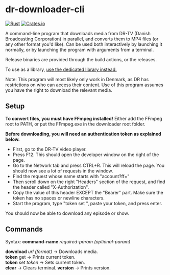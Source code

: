 # dr-downloader-cli

[![Rust](https://github.com/F0903/dr-downloader/actions/workflows/rust.yml/badge.svg?branch=master)](https://github.com/F0903/dr-downloader/actions/workflows/rust.yml)
[![Crates.io](https://shields.io/crates/v/dr-downloader.svg)](https://crates.io/crates/dr-downloader)

A command-line program that downloads media from DR-TV (Danish Broadcasting Corporation) in parallel, and converts them to MP4 files (or any other format you'd like).
Can be used both interactively by launching it normally, or by launching the program with arguments from a terminal.

Release binaries are provided through the build actions, or the releases.

To use as a library, [use the dedicated library instead.](https://github.com/F0903/dr-downloader)

Note:
This program will most likely only work in Denmark, as DR has restrictions on who can access their content.
Use of this program assumes you have the right to download the relevant media.

## Setup

**To convert files, you must have FFmpeg installed!**
Either add the FFmpeg root to PATH, or put the FFmpeg.exe in the downloader root folder.

**Before downloading, you will need an authentication token as explained below.**

- First, go to the DR-TV video player.
- Press F12. This should open the developer window on the right of the page.
- Go to the Network tab and press CTRL+R. This will reload the page. You should now see a lot of requests in the window.
- Find the request whose name starts with "account?ff="
- Then scroll down on the right "Headers" section of the request, and find the header called "X-Authorization".
- Copy the value of this header EXCEPT the "Bearer" part. Make sure the token has no spaces or newline characters.
- Start the program, type "token set ", paste your token, and press enter.

You should now be able to download any episode or show.

## Commands

Syntax: **command-name** _required-param_ _(optional-param)_

**download** _url_ _(format)_ -> Downloads media.  
**token** get -> Prints current token.  
**token** set _token_ -> Sets current token.  
**clear** -> Clears terminal.
**version** -> Prints version.
